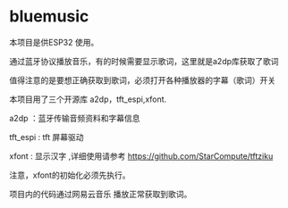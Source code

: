 # bluemusic


本项目是供ESP32 使用。

通过蓝牙协议播放音乐，有的时候需要显示歌词，这里就是a2dp库获取了歌词

值得注意的是要想正确获取到歌词，必须打开各种播放器的字幕（歌词）开关

本项目用了三个开源库 a2dp，tft_espi,xfont.

a2dp ：蓝牙传输音频资料和字幕信息

tft_espi : tft 屏幕驱动 

xfont  : 显示汉字 ,详细使用请参考 https://github.com/StarCompute/tftziku 

注意，xfont的初始化必须先执行。


项目内的代码通过网易云音乐 播放正常获取到歌词。

